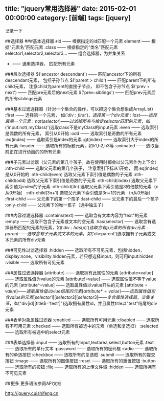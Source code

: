 title: "jquery常用选择器"
date: 2015-02-01 00:00:00
category: [前端]
tags: [jquery]
---

记录一下

##选择器
###基本选择器
 `#`id —— 根据指定的id匹配一个元素
 element —— 根据“元素名”匹配元素
 .class —— 根据指定的“类名”匹配元素
 selector1,selector2,selector3... —— 组合选择器，为并集关系
 * —— 通用选择器， 匹配所有元素

###层次选择器
 $('ancestor descendant') —— 匹配ancestor下的所有descendant元素， 包括子孙节点
 $('parent > child') —— 匹配parent下的所有child元素， 注意child为parent的直接子节点， 即不包含子孙节点
 $('prev + next') —— 匹配pre元素后的next元素
 $('prev~siblings') —— 匹配prev元素后的所有siblings元素

###基本过滤选择器（针对一个集合的操作，可以把这个集合想象成ArrayList）
 :first —— 选择第一个元素， 如$('div:first')， 选择第一个div元素
 :last —— 选择最后一个元素
 :not(selector) —— 过滤掉所有与给定selector匹配的元素，如$('input:not(.myClass)')选取class不是myClass的input元素
 :even —— 选取索引是偶数的所有元素， 索引从0开始
 :odd —— 选取索引是奇数的所有元素
 :eq(index)  —— 选取索引是index的元素
 :gt(index) —— 选取索引大于index的所有元素
 :header —— 选取所有的标题元素，如h1,h2,h3等
 :animated —— 选取当前正在进行动画的的所有元素

###子元素过滤器（父元素的第几个孩子，故在使用时都会以父元素作为上下文）
 :nth-child —— 选取父元素的第几个孩子， 注意索引下标从1开始， 而:eq(index)是从0开始的
 :nth-child(even) 选取父元素下索引值是偶数的子元素
 :nth-child(odd) 选取父元素下索引值是奇数的子元素
 :nth-child(index) 选取父元素下索引值为index的子元素
 :nth-child(3n) 选取父元素下索引值是3的倍数的元素（n从0开始）
 :nth-child(3n+1) 选取父元素下索引值是3n+1的元素 （n从0开始）
 :first-child —— 父元素下的第一个孩子
 :last-child —— 父元素下的最后一个孩子
 :only-child —— 父元素下的唯一孩子（选中独生子）

###内容过滤选择器
 :contains(text) —— 选取含有文本内容为"text"的元素
 :empty —— 选取不包含子元素或文本的空元素
 :has(selector) —— 选取含有选择器所匹配的元素的元素，如$('div:has(p)')选取含有p元素的所有div元素
 :parent —— 选取含有子元素或文本的元素，如$('div:parent')选取拥有子元素或文本元素的所有div元素

###可见性过滤选择器
 :hidden ——  选取所有不可见元素，包括hidden， display:none，visibility:hidden元素，若只想选择input，则可用input:hidden
 :visible —— 选取所有可见元素

###属性过滤选择器
 [attribute] —— 选取拥有此属性的元素
 [attribute=value] —— 选取属性值为value的元素
 [attribute!=value] —— 选取属性值不等于value的元素
 [attribute^=value] —— 选取属性值以value开头的元素
 [attribute$=value] —— 选取属性值以vlue结尾的元素
 [attribute*=value] —— 选取属性值包含value的元素
 [selector1][selector2][selector3] —— 复合属性选择器，交集关系， 如$("div[id][title$='test']")选取拥有属性id，并且属性title以"test"结尾的div元素

###表单对象属性过滤器
 :enabled —— 选取所有可用元素
 :disabled —— 选取所有不可用元素
 :checked —— 选取所有被选中的元素（单选和复选框）
 :selected —— 选取所有被选中的select元素

###表单选择器
 :input —— 选取所有的input,textarea,select,button元素
 :text —— 选取所有的单行文本
 :password —— 选取所有的密码框
 :radio —— 选取所有的单选按钮
 :checkbox —— 选取所有的复选框
 :submit —— 选取所有的提交按钮
 :image —— 选取所有的图像按钮
 :reset —— 选取所有的重置按钮
 :button —— 选取所有的按钮
 :file —— 选取所有的上传文件域
 :hidden —— 选取所拥有不可见元素
 
 ##更多
 更多语法参阅API文档
 
 http://jquery.cuishifeng.cn
